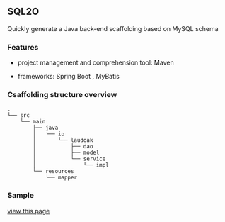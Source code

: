 ## SQL2O

Quickly generate a Java back-end scaffolding based on MySQL schema

### Features

 - project management and comprehension tool: Maven

 - frameworks: Spring Boot , MyBatis

### Csaffolding structure overview 

```
.
└── src
    └── main
        ├── java
        │   └── io
        │       └── laudoak
        │           ├── dao
        │           ├── model
        │           └── service
        │               └── impl
        └── resources
            └── mapper
```

### Sample

[view this page](SAMPLE.md)

